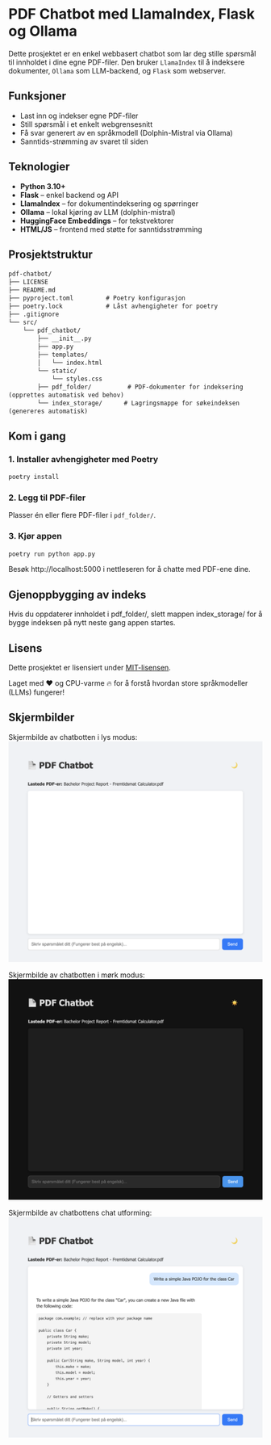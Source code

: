 # PDF Chatbot med LlamaIndex, Flask og Ollama

Dette prosjektet er en enkel webbasert chatbot som lar deg stille spørsmål til innholdet i dine egne PDF-filer. Den bruker `LlamaIndex` til å indeksere dokumenter, `Ollama` som LLM-backend, og `Flask` som webserver.

## Funksjoner

- Last inn og indekser egne PDF-filer
- Still spørsmål i et enkelt webgrensesnitt
- Få svar generert av en språkmodell (Dolphin-Mistral via Ollama)
- Sanntids-strømming av svaret til siden

## Teknologier

- **Python 3.10+**
- **Flask** – enkel backend og API
- **LlamaIndex** – for dokumentindeksering og spørringer
- **Ollama** – lokal kjøring av LLM (dolphin-mistral)
- **HuggingFace Embeddings** – for tekstvektorer
- **HTML/JS** – frontend med støtte for sanntidsstrømming

## Prosjektstruktur

```text
pdf-chatbot/
├── LICENSE
├── README.md
├── pyproject.toml         # Poetry konfigurasjon
├── poetry.lock            # Låst avhengigheter for poetry
├── .gitignore
└── src/
    └── pdf_chatbot/
        ├── __init__.py
        ├── app.py
        ├── templates/
        │   └── index.html
        └── static/
            └── styles.css
        ├── pdf_folder/          # PDF-dokumenter for indeksering (opprettes automatisk ved behov)
        └── index_storage/      # Lagringsmappe for søkeindeksen (genereres automatisk)
```

## Kom i gang

### 1. Installer avhengigheter med Poetry

```bash
poetry install
```

### 2. Legg til PDF-filer

Plasser én eller flere PDF-filer i `pdf_folder/`.

### 3. Kjør appen

```bash
poetry run python app.py
```

Besøk http://localhost:5000 i nettleseren for å chatte med PDF-ene dine.

## Gjenoppbygging av indeks

Hvis du oppdaterer innholdet i pdf_folder/, slett mappen index_storage/ for å bygge indeksen på nytt neste gang appen startes.

## Lisens

Dette prosjektet er lisensiert under [MIT-lisensen](LICENSE).

Laget med ❤️ og CPU-varme 🔥 for å forstå hvordan store språkmodeller (LLMs) fungerer!

## Skjermbilder

Skjermbilde av chatbotten i lys modus:
![Skjermbilde av chatbotten i lys modus](images/chatbot_light.png)

Skjermbilde av chatbotten i mørk modus:
![Skjermbilde av chatbotten i mørk modus](images/chatbot_dark.png)

Skjermbilde av chatbottens chat utforming:
![Skjermbilde av chatbottens chat utforming](images/chatbot_chat.png)
